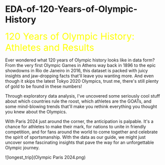# EDA-of-120-Years-of-Olympic-History

<span style="color:yellow; font-size:30px">120 Years of Olympic History: Athletes and Results</span>

Ever wondered what 120 years of Olympic history looks like in data form? From the very first Olympic Games in Athens way back in 1896 to the epic showdowns in Rio de Janeiro in 2016, this dataset is packed with juicy insights and jaw-dropping facts that'll leave you wanting more. And even though it skips the latest Tokyo 2020 Olympics, trust me, there's still plenty of gold to be found in these numbers!

Through exploratory data analysis, I've uncovered some seriously cool stuff about which countries rule the roost, which athletes are the GOATs, and some mind-blowing trends that'll make you rethink everything you thought you knew about the Olympics.

With Paris 2024 just around the corner, the anticipation is palpable. It's a chance for athletes to make their mark, for nations to unite in friendly competition, and for fans around the world to come together and celebrate the spirit of sportsmanship. With the data as our guide, we might just uncover some fascinating insights that pave the way for an unforgettable Olympic journey.

![longest_trip](Olympic Paris 2024.png)
